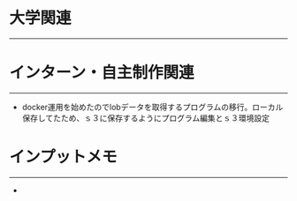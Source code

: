 # 大学関連
* * *
# インターン・自主制作関連
* * *
- docker運用を始めたのでlobデータを取得するプログラムの移行。ローカル保存してたため、ｓ３に保存するようにプログラム編集とｓ３環境設定
# インプットメモ
* * *
- 
